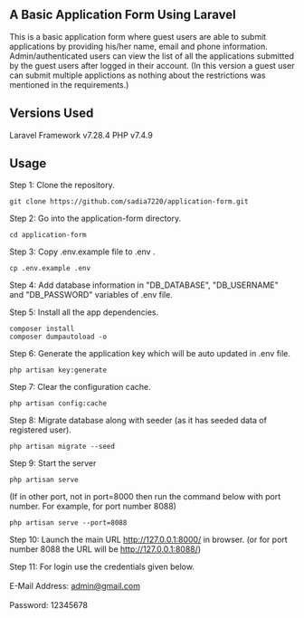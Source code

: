 ## A Basic Application Form Using Laravel

This is a basic application form where guest users are able to submit applications by providing his/her name, email and phone information. Admin/authenticated users can view the list of all the applications submitted by the guest users after logged in their account. 
(In this version a guest user can submit multiple applictions as nothing about the restrictions was mentioned in the requirements.)

## Versions Used

Laravel Framework v7.28.4
PHP v7.4.9 

## Usage

Step 1: Clone the repository.

```shell script
git clone https://github.com/sadia7220/application-form.git
```

Step 2: Go into the application-form directory.

```shell script
cd application-form
```

Step 3: Copy .env.example file to .env .

```shell script
cp .env.example .env
```

Step 4: Add database information in "DB_DATABASE", "DB_USERNAME" and "DB_PASSWORD" variables of .env file.

Step 5: Install all the app dependencies.

```shell script
composer install
composer dumpautoload -o
```

Step 6: Generate the application key which will be auto updated in .env file.

```shell script
php artisan key:generate
```

Step 7: Clear the configuration cache.

```shell script
php artisan config:cache
```

Step 8: Migrate database along with seeder (as it has seeded data of registered user).

```shell script
php artisan migrate --seed
```

Step 9: Start the server

```shell script
php artisan serve
```

(If in other port, not in port=8000 then run the command below with port number. For example, for port number 8088)

```shell script
php artisan serve --port=8088
```

Step 10: Launch the main URL http://127.0.0.1:8000/ in browser. 
(or for port number 8088 the URL will be http://127.0.0.1:8088/)  

Step 11: For login use the credentials given below.<br><br>
E-Mail Address: admin@gmail.com<br><br>
Password: 12345678


